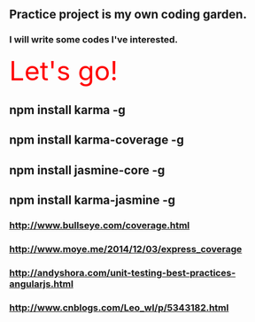## Practice project is my own coding garden.
### I will write some codes I've interested.

<font color=red size=77>Let's go!</font>


## npm install karma -g
## npm install karma-coverage -g
## npm install jasmine-core -g
## npm install karma-jasmine -g

### http://www.bullseye.com/coverage.html

### http://www.moye.me/2014/12/03/express_coverage

### http://andyshora.com/unit-testing-best-practices-angularjs.html

### http://www.cnblogs.com/Leo_wl/p/5343182.html